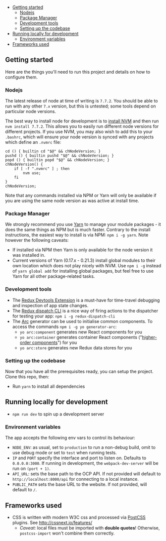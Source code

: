 <!-- MarkdownTOC -->

- [Getting started](#getting-started)
  - [Nodejs](#nodejs)
  - [Package Manager](#package-manager)
  - [Development tools](#development-tools)
  - [Setting up the codebase](#setting-up-the-codebase)
- [Running locally for development](#running-locally-for-development)
  - [Environment variables](#environment-variables)
- [Frameworks used](#frameworks-used)

<!-- /MarkdownTOC -->


## Getting started

Here are the things you'll need to run this project and details on how to configure them.

### Nodejs

The latest release of node at time of writing is `7.7.2`. You should be able to run with any other `7.x` version, but this is untested; some tools depend on particular node versions.

The best way to install node for development is to [install NVM](https://github.com/creationix/nvm) and then run `nvm install 7.7.2`. This allows you to easily run different node versions for different projects. If you use NVM, you may also wish to add this to your `.bashrc`, which will ensure your node version is synced with any projects which define an `.nvmrc` file:

```
cd () { builtin cd "$@" && chNodeVersion; }
pushd () { builtin pushd "$@" && chNodeVersion; }
popd () { builtin popd "$@" && chNodeVersion; }
chNodeVersion() {
    if [ -f ".nvmrc" ] ; then
        nvm use;
    fi
}
chNodeVersion;
```

Note that any commands installed via NPM or Yarn will only be available if you are using the same node version as was active at install time.

### Package Manager

We strongly recommend you use [Yarn](https://yarnpkg.com/) to manage your module packages - it does the same things as NPM but is much faster. Contrary to the install instructions, the easiest way to install is via NPM: `npm i -g yarn`. Note however the following caveats:

- If installed via NPM then Yarn is only available for the node version it was installed in.
- Current versions of Yarn (0.17.x - 0.21.3) install global modules to their own location which does not play nicely with NVM. Use `npm i -g` instead of `yarn global add` for installing global packages, but feel free to use Yarn for all other package-related tasks.

### Development tools

- The [Redux Devtools Extension](http://extension.remotedev.io/) is a must-have for time-travel debugging and inspection of app state changes.
- The [Redux dispatch CLI](https://github.com/jhen0409/redux-dispatch-cli) is a nice way of firing actions to the dispatcher for testing your app: `npm i -g redux-dispatch-cli`
- The [Arc](https://github.com/diegohaz/arc) generator can be used to initialise common components. To access the commands `npm i -g yo generator-arc`:
    - `yo arc:component` generates new React components for you
    - `yo arc:container` generates container React components  ("[higher-order components](https://medium.com/@franleplant/react-higher-order-components-in-depth-cf9032ee6c3e)") for you
    - `yo arc:store` generates new Redux data stores for you

### Setting up the codebase

Now that you have all the prerequisites ready, you can setup the project. Clone this repo, then:

- Run `yarn` to install all dependencies



## Running locally for development

- `npm run dev` to spin up a development server

### Environment variables

The app accepts the following env vars to control its behaviour:

- `NODE_ENV`: as usual, set to `production` to run a non-debug build, omit to use debug mode or set to `test` when running tests.
- `IP` and `PORT` specify the interface and port to listen on. Defaults to `0.0.0.0:3000`. If running in development, the `webpack-dev-server` will be run on `(port + 1)`.
- `API_URL`: sets the base path to the OCP API. If not provided will default to `http://localhost:8000/api` for connecting to a local instance.
- `PUBLIC_PATH` sets the base URL to the website. If not provided, will default to `/`.



## Frameworks used

- CSS is written with modern W3C css and processed via [PostCSS](https://www.npmjs.com/package/postcss) plugins. See http://cssnext.io/features/
  - *Caveat:* local files must be imported with **double quotes**! Otherwise, `postcss-import` won't combine them correctly.
